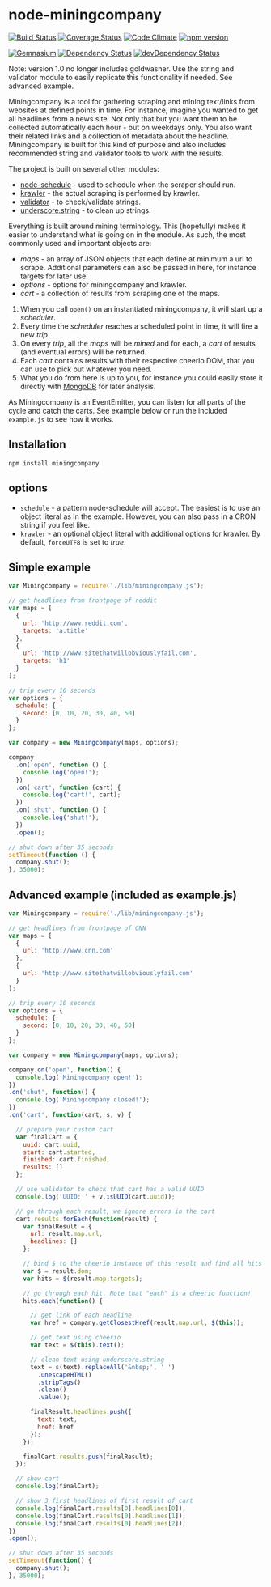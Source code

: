 node-miningcompany
==============
[![Build Status](http://img.shields.io/travis/alexlangberg/node-miningcompany.svg)](https://travis-ci.org/alexlangberg/node-miningcompany)
[![Coverage Status](http://img.shields.io/coveralls/alexlangberg/node-miningcompany.svg)](https://coveralls.io/r/alexlangberg/node-miningcompany?branch=master)
[![Code Climate](http://img.shields.io/codeclimate/github/alexlangberg/node-miningcompany.svg)](https://codeclimate.com/github/alexlangberg/node-miningcompany)
[![npm version](http://img.shields.io/npm/v/miningcompany.svg)](https://www.npmjs.org/package/miningcompany)

[![Gemnasium](http://img.shields.io/gemnasium/alexlangberg/node-miningcompany.svg)](https://gemnasium.com/alexlangberg/node-miningcompany)
[![Dependency Status](https://david-dm.org/alexlangberg/node-miningcompany.svg)](https://david-dm.org/alexlangberg/node-miningcompany)
[![devDependency Status](https://david-dm.org/alexlangberg/node-miningcompany/dev-status.svg)](https://david-dm.org/alexlangberg/node-miningcompany#info=devDependencies)

Note: version 1.0 no longer includes goldwasher. Use the string and validator module to easily replicate this functionality if needed. See advanced example.

Miningcompany is a tool for gathering scraping and mining text/links from websites at defined points in time. For instance, imagine you wanted to get all headlines from a news site. Not only that but you want them to be collected automatically each hour - but on weekdays only. You also want their related links and a collection of metadata about the headline. Miningcompany is built for this kind of purpose and also includes recommended string and validator tools to work with the results. 

The project is built on several other modules:
- [node-schedule](https://www.npmjs.org/package/node-schedule) - used to schedule when the scraper should run.
- [krawler](https://www.npmjs.org/package/krawler) - the actual scraping is performed by krawler.
- [validator](https://www.npmjs.org/package/validator) - to check/validate strings.
- [underscore.string](https://www.npmjs.org/package/underscore.string) - to clean up strings.

Everything is built around mining terminology. This (hopefully) makes it easier to understand what is going on in the module. As such, the most commonly used and important objects are:

- *maps* - an array of JSON objects that each define at minimum a url to scrape. Additional parameters can also be passed in here, for instance targets for later use.
- *options* - options for miningcompany and krawler.
- *cart* - a collection of results from scraping one of the maps.

1. When you call ```open()``` on an instantiated miningcompany, it will start up a *scheduler*. 
2. Every time the *scheduler* reaches a scheduled point in time, it will fire a new *trip*. 
3. On every *trip*, all the *maps* will be *mined* and for each, a *cart* of results (and eventual errors) will be returned. 
4. Each *cart* contains results with their respective cheerio DOM, that you can use to pick out whatever you need. 
5. What you do from here is up to you, for instance you could easily store it directly with [MongoDB](https://www.npmjs.org/package/mongodb) for later analysis.

As Miningcompany is an EventEmitter, you can listen for all parts of the cycle and catch the carts. See example below or run the included ```example.js``` to see how it works.

## Installation
```
npm install miningcompany
```

## options
- ```schedule``` - a pattern node-schedule will accept. The easiest is to use an object literal as in the example. However, you can also pass in a CRON string if you feel like.
- ```krawler``` - an optional object literal with additional options for krawler. By default, ```forceUTF8``` is set to *true*. 


## Simple example
```javascript
var Miningcompany = require('./lib/miningcompany.js');

// get headlines from frontpage of reddit
var maps = [
  {
    url: 'http://www.reddit.com',
    targets: 'a.title'
  },
  {
    url: 'http://www.sitethatwillobviouslyfail.com',
    targets: 'h1'
  }
];

// trip every 10 seconds
var options = {
  schedule: {
    second: [0, 10, 20, 30, 40, 50]
  }
};

var company = new Miningcompany(maps, options);

company
  .on('open', function () {
    console.log('open!');
  })
  .on('cart', function (cart) {
    console.log('cart!', cart);
  })
  .on('shut', function () {
    console.log('shut!');
  })
  .open();

// shut down after 35 seconds
setTimeout(function () {
  company.shut();
}, 35000);
```

## Advanced example (included as example.js)
```javascript
var Miningcompany = require('./lib/miningcompany.js');

// get headlines from frontpage of CNN
var maps = [
  {
    url: 'http://www.cnn.com'
  },
  {
    url: 'http://www.sitethatwillobviouslyfail.com'
  }
];

// trip every 10 seconds
var options = {
  schedule: {
    second: [0, 10, 20, 30, 40, 50]
  }
};

var company = new Miningcompany(maps, options);

company.on('open', function() {
  console.log('Miningcompany open!');
})
.on('shut', function() {
  console.log('Miningcompany closed!');
})
.on('cart', function(cart, s, v) {

  // prepare your custom cart
  var finalCart = {
    uuid: cart.uuid,
    start: cart.started,
    finished: cart.finished,
    results: []
  };

  // use validator to check that cart has a valid UUID
  console.log('UUID: ' + v.isUUID(cart.uuid));

  // go through each result, we ignore errors in the cart
  cart.results.forEach(function(result) {
    var finalResult = {
      url: result.map.url,
      headlines: []
    };

    // bind $ to the cheerio instance of this result and find all hits
    var $ = result.dom;
    var hits = $(result.map.targets);

    // go through each hit. Note that "each" is a cheerio function!
    hits.each(function() {

      // get link of each headline
      var href = company.getClosestHref(result.map.url, $(this));

      // get text using cheerio
      var text = $(this).text();

      // clean text using underscore.string
      text = s(text).replaceAll('&nbsp;', ' ')
        .unescapeHTML()
        .stripTags()
        .clean()
        .value();

      finalResult.headlines.push({
        text: text,
        href: href
      });
    });

    finalCart.results.push(finalResult);
  });

  // show cart
  console.log(finalCart);

  // show 3 first headlines of first result of cart
  console.log(finalCart.results[0].headlines[0]);
  console.log(finalCart.results[0].headlines[1]);
  console.log(finalCart.results[0].headlines[2]);
})
.open();

// shut down after 35 seconds
setTimeout(function() {
  company.shut();
}, 35000);
```